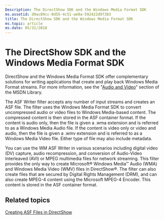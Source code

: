 ```yaml
---
Description: The DirectShow SDK and the Windows Media Format SDK
ms.assetid: d9ac89cc-0d55-4c51-ae0a-592422d97383
title: The DirectShow SDK and the Windows Media Format SDK
ms.topic: article
ms.date: 05/31/2018
---
```


# The DirectShow SDK and the Windows Media Format SDK

DirectShow and the Windows Media Format SDK offer complementary solutions for writing applications that create and play back Windows Media Format streams. For more information, see the "[Audio and Video](https://msdn.microsoft.com/library/ee663260(VS.85).aspx)" section of the MSDN Library.

The ASF Writer filter accepts any number of input streams and creates an ASF file. The filter uses the Windows Media Format SDK to convert uncompressed audio or video files to Windows Media-based content. The compressed content is then stored in the ASF container format. If the content is audio only, then the file is given a .wma extension and is referred to as a Windows Media Audio file. If the content is video only or video and audio, then the file is given a .wmv extension and is referred to as a Windows Media Video file. Either type of file may also include metadata.

You can use the WM ASF Writer in various scenarios including digital video (DV) capture, audio recompression, and conversion of Audio-Video Interleaved (AVI) or MPEG multimedia files for network streaming. This filter provides the only way to create Microsoft® Windows Media™ Audio (WMA) and Windows Media Video (WMV) files in DirectShow®. The filter can also create files that are secured by Digital Rights Management (DRM), and can also create MPEG-4 content using the Microsoft MPEG-4 Encoder. This content is stored in the ASF container format.

## Related topics

<dl> <dt>

[Creating ASF Files in DirectShow](creating-asf-files-in-directshow.md)
</dt> </dl>

 

 



